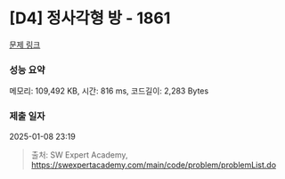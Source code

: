 # [D4] 정사각형 방 - 1861 

[문제 링크](https://swexpertacademy.com/main/code/problem/problemDetail.do?contestProbId=AV5LtJYKDzsDFAXc) 

### 성능 요약

메모리: 109,492 KB, 시간: 816 ms, 코드길이: 2,283 Bytes

### 제출 일자

2025-01-08 23:19



> 출처: SW Expert Academy, https://swexpertacademy.com/main/code/problem/problemList.do